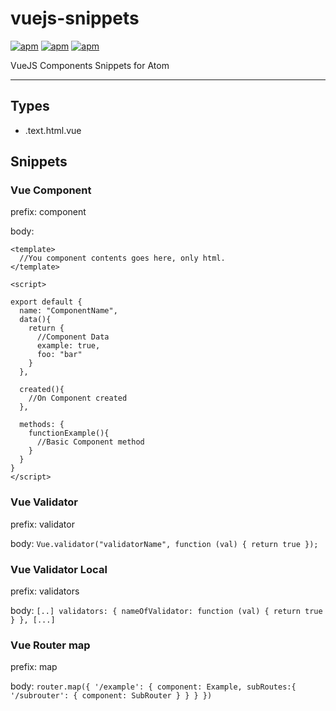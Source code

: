 # vuejs-snippets

[![apm](https://img.shields.io/apm/dm/vuejs-snippets.svg)](https://atom.io/packages/vuejs-snippets)
[![apm](https://img.shields.io/apm/l/vuejs-snippets.svg?maxAge=2592000)](https://atom.io/packages/vuejs-snippets)
[![apm](https://img.shields.io/apm/v/vuejs-snippets.svg?maxAge=2592000)](https://atom.io/packages/vuejs-snippets)

VueJS Components Snippets for Atom

---

## Types

- .text.html.vue

## Snippets

### Vue Component

prefix: component

body:
  ```
  <template>
    //You component contents goes here, only html.
  </template>

  <script>

  export default {
    name: "ComponentName",
    data(){
      return {
        //Component Data
        example: true,
        foo: "bar"
      }
    },

    created(){
      //On Component created
    },

    methods: {
      functionExample(){
        //Basic Component method
      }
    }
  }
  </script>
  ```

### Vue Validator

  prefix: validator

  body:
    ```
    Vue.validator("validatorName", function (val) {
      return true
    });
    ```

### Vue Validator Local

  prefix: validators

  body:
    ```
    [..]
    validators: {
      nameOfValidator: function (val) {
        return true
      }
    },
    [...]
    ```

### Vue Router map

  prefix: map

  body:
    ```
    router.map({
      '/example': {
        component: Example,
        subRoutes:{
          '/subrouter': {
            component: SubRouter
          }
        }
      }
    })
    ```
